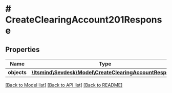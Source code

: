 # # CreateClearingAccount201Response

## Properties

Name | Type | Description | Notes
------------ | ------------- | ------------- | -------------
**objects** | [**\Itsmind\Sevdesk\Model\CreateClearingAccountResponse**](CreateClearingAccountResponse.md) |  | [optional]

[[Back to Model list]](../../README.md#models) [[Back to API list]](../../README.md#endpoints) [[Back to README]](../../README.md)
